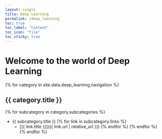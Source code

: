 ```yaml
---
layout: single
title: Deep Learning
permalink: /deep_learning
toc: true
toc_label: "Content"
toc_icon: "file"
toc_sticky: true      
---
```


# Welcome to the world of Deep Learning
{% for category in site.data.deep_learning.navigation %}
## {{ category.title }}
  {% for subcategory in category.subcategories %}
  - {{ subcategory.title }}
    {% for link in subcategory.links %}
    - [{{ link.title }}]({{ link.url | relative_url }})
    {% endfor %}
  {% endfor %}
{% endfor %}